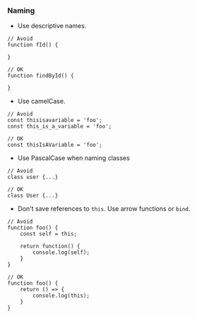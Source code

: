 ### Naming
* Use descriptive names. 
```
// Avoid
function fId() {

}

// OK
function findById() {

}
```
* Use camelCase.
```
// Avoid
const thisisavariable = 'foo';
const this_is_a_variable = 'foo';

// OK
const thisIsAVariable = 'foo';
```
* Use PascalCase when naming classes
```
// Avoid
class user {...}

// OK
class User {...}
```
* Don't save references to `this`. Use arrow functions or `bind`.
```
// Avoid
function foo() {
    const self = this;

    return function() {
        console.log(self);
    }
}

// OK
function foo() {
    return () => {
        console.log(this);
    }
}
```
